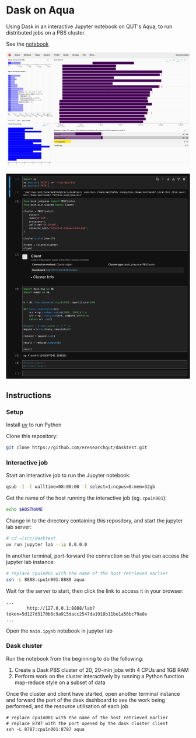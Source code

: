 # Dask on Aqua

Using Dask in an interactive Jupyter notebook on QUT's Aqua, to run distributed jobs on a PBS cluster.

See the [notebook](main.ipynb)

![Screenshot of the dask dashboard](assets/dashboard.png)

![Screenshot of the notebook](assets/notebook.png)

## Instructions

### Setup

Install [uv](https://github.com/astral-sh/uv) to run Python

Clone this repository:

```bash
git clone https://github.com/eresearchqut/dasktest.git
```

### Interactive job

Start an interactive job to run the Jupyter notebook:

```bash
qsub -I -l walltime=08:00:00 -l select=1:ncpus=8:mem=32gb
```

Get the name of the host running the interactive job (eg. `cpu1n001`):

```bash
echo $HOSTNAME
```

Change in to the directory containing this repository, and start the jupyter lab server:

```bash
# cd ~/src/dasktest
uv run jupyter lab --ip 0.0.0.0
```

In another terminal, port-forward the connection so that you can access the jupyter lab instance:

```bash
# replace cpu1n001 with the name of the host retrieved earlier
ssh -L 8888:cpu1n001:8888 aqua
```

Wait for the server to start, then click the link to access it in your browser:

```
...
        http://127.0.0.1:8888/lab?token=5d127d3170b6c9a915dacc2547da1918b11be1a56bc79a0e
...
```

Open the `main.ipynb` notebook in jupyter lab

### Dask cluster

Run the notebook from the beginning to do the following:

1. Create a Dask PBS cluster of 20, 20-min jobs with 4 CPUs and 1GB RAM
2. Perform work on the cluster interactively by running a Python function map-reduce style on a subset of data

Once the cluster and client have started, open another terminal instance and forward the port of the dask dashboard to see the work being performed, and the resource utilisation of each job

```
# replace cpu1n001 with the name of the host retrieved earlier
# replace 8787 with the port opened by the dask cluster client
ssh -L 8787:cpu1n001:8787 aqua
```

